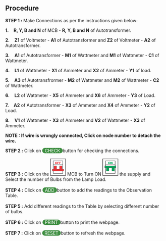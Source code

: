 ## Procedure<br>
    
**STEP 1 :** Make Connections as per the instructions given below:</p>
        <p><b>1.</b>&nbsp; &nbsp; <b>R, Y, B and N</b> of MCB - <b>R, Y, B and N</b> of Autotransformer.</p> 
        <p><b>2.</b>&nbsp; &nbsp; <b>Z1</b> of Voltmeter - <b>A1</b> of Autotransformer and <b>Z2</b> of Voltmeter - <b>A2</b> of Autotransformer.</p>
        <p><b>3.</b>&nbsp; &nbsp; <b>A1</b> of Autotransformer - <b>M1</b> of Wattmeter and <b>M1</b> of Wattmeter - <b>C1</b> of Wattmeter.</p>
        <p><b>4.</b>&nbsp; &nbsp; <b>L1</b> of Wattmeter - <b>X1</b> of Ammeter and <b>X2</b> of Ammeter - <b>Y1</b> of load.</p> 
        <p><b>5.</b>&nbsp; &nbsp; <b>A3</b> of Autotransfrormer - <b>M2</b> of Wattmeter and <b>M2</b> of Wattmeter - <b>C2</b> of Wattmeter.</p>
        <p><b>6.</b>&nbsp; &nbsp; <b>L2</b> of Wattmeter - <b>X5</b> of Ammeter and <b>X6</b> of Ammeter - <b>Y3</b> of Load.</p>
        <p><b>7.</b>&nbsp; &nbsp; <b>A2</b> of Autotransformer - <b>X3</b> of Ammeter and <b>X4</b> of Ammeter - <b>Y2</b> of Load.</p>
        <p><b>8.</b>&nbsp; &nbsp; <b>V1</b> of Wattmeter - <b>X3</b> of Ammeter and <b>V2</b> of Wattmeter - <b>X3</b> of Ammeter.</p>

**NOTE : If wire is wrongly connected, Click on node number to detach the wire.**<br>

**STEP 2 :** Click on <span style="border-radius: 20px;
    background: #3e8e41;color: white;cursor: pointer;outline: none;">&nbsp; CHECK&nbsp; </span>button for checking the connections.<br><br>
**STEP 3 :** Click on the ![mcb off](images/mcb1.png) MCB to Turn ON ![mcb on](images/mcb2.png) the supply and Select the number of Bulbs from the Lamp Load.<br><br>
**STEP 4 :** Click on <span style="border-radius: 20px;background: #3e8e41;color: white;cursor: pointer;outline: none;">&nbsp; ADD&nbsp; </span> button to add the readings to the Observation Table.  <br><br>
**STEP 5 :** Add different readings to the Table by selecting different number of bulbs.<br><br>
**STEP 6 :** Click on  <span style="border-radius: 20px;
    background: #3e8e41;color: white;cursor: pointer;outline: none;">&nbsp;  PRINT&nbsp; </span> button to print the webpage.<br><br>
**STEP 7 :** Click on  <span style="border-radius: 20px;
    background: #3e8e41;color: white;cursor: pointer;outline: none;">&nbsp;  RESET&nbsp; </span> button to refresh the webpage.<br><br>  

 

